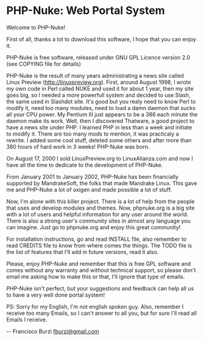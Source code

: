 PHP-Nuke: Web Portal System
===========================


Welcome to PHP-Nuke!

First of all, thanks a lot to download this software, I hope that you
can enjoy it.

PHP-Nuke is free software, released under GNU GPL Licence version 2.0
(see COPYING file for details)

PHP-Nuke is the result of many years administrating a news site called
Linux Preview (http://linuxpreview.org). First, around August 1998, I
wrote my own code in Perl called NUKE and used it for about 1 year,
then my site goes big, so I needed a more powerfull system and decided
to use Slash, the same used in Slashdot site. It's good but you realy
need to know Perl to modify it, need too many modules, need to load
a damn daemon that sucks all your CPU power. My Pentium III just appears
to be a 386 each minute the daemon make its work. Well, then I discovered
Thatware, a good project to have a news site under PHP. I learned PHP
in less than a week and initiate to modify it. There are too many mods
to mention, it was practicaly a rewrite. I added some cool stuff, deleted
some others and after more than 380 hours of hard work in 3 weeks! PHP-Nuke
was born.

On August 17, 2000 I sold LinuxPreview.org to LinuxAlianza.com and now
I have all the time to dedicate to the development of PHP-Nuke.

From January 2001 to January 2002, PHP-Nuke has been financially
supported by MandrakeSoft, the folks that made Mandrake Linux. This gave
me and PHP-Nuke a lot of oxigen and made possible a lot of stuff.

Now, I'm alone with this killer project. There is a lot of help from
the people that uses and develop modules and themes. Now, phpnuke.org
is a big site with a lot of users and helpful information for any
user around the world. There is also a strong user's community sites
in almost any language you can imagine. Just go to phpnuke.org and
enjoy this great community!

For installation instructions, go and read INSTALL file, also remember
to read CREDITS file to know from where comes the things. The TODO file
is the list of features that I'll add in future versions, read it also.

Please, enjoy PHP-Nuke and remember that this is free GPL software and
comes without any warranty and without technical support, so please don't
email me asking how to make this or that, I'll ignore that type of emails.

PHP-Nuke isn't perfect, but your suggestions and feedback can help all
us to have a very well done portal system!

PS: Sorry for my English, I'm not english spoken guy. Also, remember I receive
too many Emails, so I can't answer to all you, but for sure I'll read all
Emails I receive.


-- Francisco Burzi <fburzi@gmail.com>